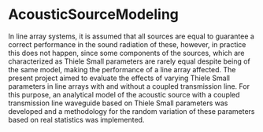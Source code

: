 # AcousticSourceModeling
In line array systems, it is assumed that all sources are equal to guarantee a correct performance in the sound radiation of these, however, in practice this does not happen, since some components of the sources, which are characterized as Thiele Small parameters are rarely equal despite being of the same model, making the performance of a line array affected. The present project aimed to evaluate the effects of varying Thiele Small parameters in line arrays with and without a coupled transmission line. For this purpose, an analytical model of the acoustic source with a coupled transmission line waveguide based on Thiele Small parameters was developed and a methodology for the random variation of these parameters based on real statistics was implemented. 
